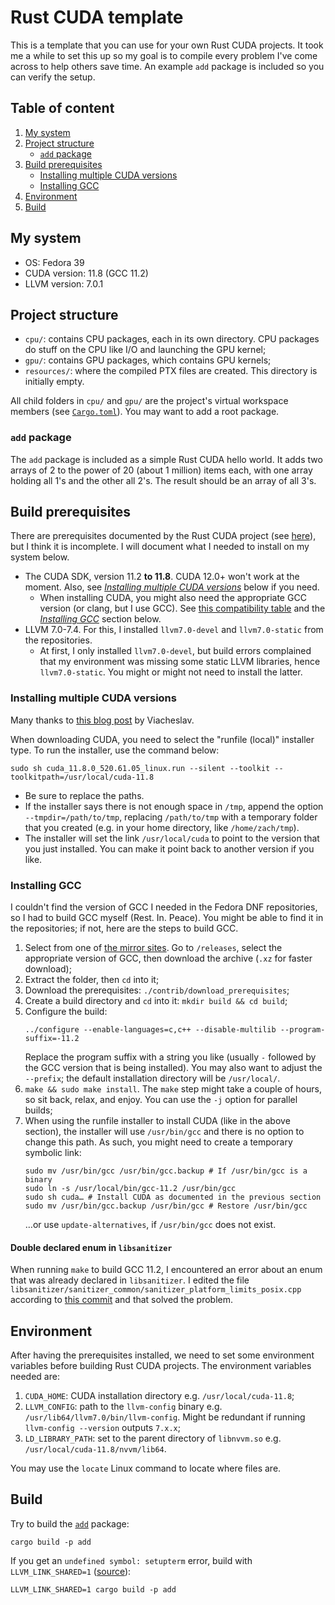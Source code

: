 # Rust CUDA template

This is a template that you can use for your own Rust CUDA projects. It took me
a while to set this up so my goal is to compile every problem I've come across
to help others save time. An example `add` package is included so you can verify
the setup.

## Table of content

1. [My system](#my-system)
2. [Project structure](#project-structure)
   - [`add` package](#add-package)
3. [Build prerequisites](#build-prerequisites)
   - [Installing multiple CUDA versions](#installing-multiple-cuda-versions)
   - [Installing GCC](#installing-gcc)
4. [Environment](#environment)
5. [Build](#build)

## My system

- OS: Fedora 39
- CUDA version: 11.8 (GCC 11.2)
- LLVM version: 7.0.1

## Project structure

- `cpu/`: contains CPU packages, each in its own directory. CPU packages do
  stuff on the CPU like I/O and launching the GPU kernel;
- `gpu/`: contains GPU packages, which contains GPU kernels;
- `resources/`: where the compiled PTX files are created. This directory is
  initially empty.

All child folders in `cpu/` and `gpu/` are the project's virtual workspace
members (see [`Cargo.toml`](Cargo.toml)). You may want to add a root package.

### `add` package

The `add` package is included as a simple Rust CUDA hello world. It adds two
arrays of 2 to the power of 20 (about 1 million) items each, with one array
holding all 1's and the other all 2's. The result should be an array of all 3's.

## Build prerequisites

[1]: https://github.com/Rust-GPU/Rust-CUDA/blob/master/guide/src/guide/getting_started.md
[2]: #installing-multiple-cuda-versions
[3]: https://gist.github.com/ax3l/9489132
[4]: #installing-gcc

There are prerequisites documented by the Rust CUDA project (see [here][1]), but
I think it is incomplete. I will document what I needed to install on my system
below.

- The CUDA SDK, version 11.2 **to 11.8**. CUDA 12.0+ won't work at the moment.
  Also, see _[Installing multiple CUDA versions][2]_ below if you need.
  - When installing CUDA, you might also need the appropriate GCC version (or
    clang, but I use GCC). See [this compatibility table][3] and the
    _[Installing GCC][4]_ section below.
- LLVM 7.0-7.4. For this, I installed `llvm7.0-devel` and `llvm7.0-static` from
  the repositories.
  - At first, I only installed `llvm7.0-devel`, but build errors complained that
    my environment was missing some static LLVM libraries, hence
    `llvm7.0-static`. You might or might not need to install the latter.

### Installing multiple CUDA versions

[5]: https://blog.kovalevskyi.com/multiple-version-of-cuda-libraries-on-the-same-machine-b9502d50ae77

Many thanks to [this blog post][5] by Viacheslav.

When downloading CUDA, you need to select the "runfile (local)" installer type.
To run the installer, use the command below:

```shell
sudo sh cuda_11.8.0_520.61.05_linux.run --silent --toolkit --toolkitpath=/usr/local/cuda-11.8
```

- Be sure to replace the paths.
- If the installer says there is not enough space in `/tmp`, append the option
  `--tmpdir=/path/to/tmp`, replacing `/path/to/tmp` with a temporary folder that
  you created (e.g. in your home directory, like `/home/zach/tmp`).
- The installer will set the link `/usr/local/cuda` to point to the version that
  you just installed. You can make it point back to another version if you like.

### Installing GCC

[6]: https://gcc.gnu.org/mirrors.html

I couldn't find the version of GCC I needed in the Fedora DNF repositories, so
I had to build GCC myself (Rest. In. Peace). You might be able to find it in the
repositories; if not, here are the steps to build GCC.

1. Select from one of [the mirror sites][6]. Go to `/releases`, select the
   appropriate version of GCC, then download the archive (`.xz` for faster
   download);
2. Extract the folder, then `cd` into it;
3. Download the prerequisites: `./contrib/download_prerequisites`;
4. Create a build directory and `cd` into it: `mkdir build && cd build`;
5. Configure the build:
    ```shell
    ../configure --enable-languages=c,c++ --disable-multilib --program-suffix=-11.2
    ```
    Replace the program suffix with a string you like (usually `-` followed by
    the GCC version that is being installed). You may also want to adjust the
    `--prefix`; the default installation directory will be `/usr/local/`.
6. `make && sudo make install`. The `make` step might take a couple of hours, so
   sit back, relax, and enjoy. You can use the `-j` option for parallel builds;
7. When using the runfile installer to install CUDA (like in the above section),
   the installer will use `/usr/bin/gcc` and there is no option to change this
   path. As such, you might need to create a temporary symbolic link:
    ```shell
    sudo mv /usr/bin/gcc /usr/bin/gcc.backup # If /usr/bin/gcc is a binary
    sudo ln -s /usr/local/bin/gcc-11.2 /usr/bin/gcc
    sudo sh cuda… # Install CUDA as documented in the previous section
    sudo mv /usr/bin/gcc.backup /usr/bin/gcc # Restore /usr/bin/gcc
    ```
   …or use `update-alternatives`, if `/usr/bin/gcc` does not exist.

#### Double declared enum in `libsanitizer`

[7]: https://github.com/gcc-mirror/gcc/commit/d2356ebb0084a0d80dbfe33040c9afe938c15d19

When running `make` to build GCC 11.2, I encountered an error about an enum that
was already declared in `libsanitizer`. I edited the file
`libsanitizer/sanitizer_common/sanitizer_platform_limits_posix.cpp` according to
[this commit][7] and that solved the problem.

## Environment

After having the prerequisites installed, we need to set some environment
variables before building Rust CUDA projects. The environment variables needed
are:

1. `CUDA_HOME`: CUDA installation directory e.g. `/usr/local/cuda-11.8`;
2. `LLVM_CONFIG`: path to the `llvm-config` binary e.g.
   `/usr/lib64/llvm7.0/bin/llvm-config`. Might be redundant if
   running `llvm-config --version` outputs `7.x.x`;
3. `LD_LIBRARY_PATH`: set to the parent directory of `libnvvm.so` e.g.
   `/usr/local/cuda-11.8/nvvm/lib64`.

You may use the `locate` Linux command to locate where files are.

## Build

[8]: https://github.com/Rust-GPU/Rust-CUDA/issues/7#issuecomment-979426844

Try to build the [`add`](cpu/add) package:

```shell
cargo build -p add
```

If you get an `undefined symbol: setupterm` error, build with
`LLVM_LINK_SHARED=1` ([source][8]):

```shell
LLVM_LINK_SHARED=1 cargo build -p add
```
